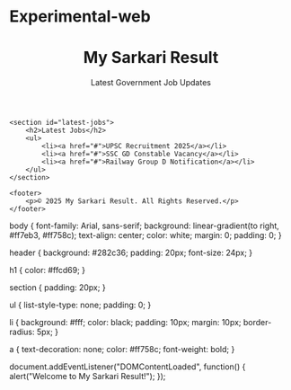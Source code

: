 # Experimental-web
<!DOCTYPE html>
<html lang="en">
<head>
    <meta charset="UTF-8">
    <meta name="viewport" content="width=device-width, initial-scale=1.0">
    <title>My Sarkari Result</title>
    <link rel="stylesheet" href="style.css">
</head>
<body>
    <header>
        <h1>My Sarkari Result</h1>
        <p>Latest Government Job Updates</p>
    </header>

    <section id="latest-jobs">
        <h2>Latest Jobs</h2>
        <ul>
            <li><a href="#">UPSC Recruitment 2025</a></li>
            <li><a href="#">SSC GD Constable Vacancy</a></li>
            <li><a href="#">Railway Group D Notification</a></li>
        </ul>
    </section>

    <footer>
        <p>© 2025 My Sarkari Result. All Rights Reserved.</p>
    </footer>
</body>
body {
    font-family: Arial, sans-serif;
    background: linear-gradient(to right, #ff7eb3, #ff758c);
    text-align: center;
    color: white;
    margin: 0;
    padding: 0;
}

header {
    background: #282c36;
    padding: 20px;
    font-size: 24px;
}

h1 {
    color: #ffcd69;
}

section {
    padding: 20px;
}

ul {
    list-style-type: none;
    padding: 0;
}

li {
    background: #fff;
    color: black;
    padding: 10px;
    margin: 10px;
    border-radius: 5px;
}

a {
    text-decoration: none;
    color: #ff758c;
    font-weight: bold;
}
</html>
document.addEventListener("DOMContentLoaded", function() {
    alert("Welcome to My Sarkari Result!");
});
